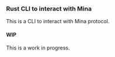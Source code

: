 ### Rust CLI to interact with Mina

This is a CLI to interact with Mina protocol.

#### WIP

This is a work in progress.

